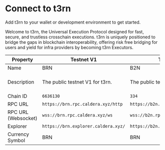 # Connect to t3rn

Add t3rn to your wallet or development environment to get started.

Welcome to t3rn, the Universal Execution Protocol designed for fast, secure, and trustless crosschain executions. t3rn is uniquely positioned to bridge the gaps in blockchain interoperability, offering risk free bridging for users and yield for infra providers by becoming t3rn Executors.

<table>
   <thead>
      <tr>
         <th>Property</th>
         <th>Testnet V1</th>
         <th>Testnet V2</th>
         <th>Mainnet</th>
      </tr>
   </thead>
   <tbody>
      <tr>
         <td>Name</td>
         <td>BRN</td>
         <td>B2N</td>
         <td>t3rn</td>
      </tr>
      <tr>
         <td>Description</td>
         <td>The public testnet V1 for t3rn.</td>
         <td>The public testnet V2 for t3rn.</td>
         <td>The mainnet of t3rn.</td>
      </tr>
      <tr>
         <td>Chain ID</td>
         <td>
            <code>6636130</code>
         </td>
         <td>
            <code>334</code>
         </td>
         <td>
            <code>TBA</code>
         </td>
      </tr>
      <tr>
         <td>RPC URL</td>
         <td>
            <code>https://brn.rpc.caldera.xyz/http</code>
         </td>
         <td>
            <code>https://b2n.rpc.caldera.xyz/http</code>
         </td>
         <td>
            <code>TBA</code>
         </td>
      </tr>
      <tr>
         <td>RPC URL (Websocket)</td>
         <td>
            <code>wss://brn.rpc.caldera.xyz/ws</code>
         </td>
         <td>
            <code>wss://b2n.rpc.caldera.xyz/ws</code>
         </td>
         <td>
            <code>TBA</code>
         </td>
      </tr>
      <tr>
         <td>Explorer</td>
         <td>
            <code>https://brn.explorer.caldera.xyz/</code>
         </td>
         <td>
            <code>https://b2n.explorer.caldera.xyz/</code>
         </td>
         <td>
            <code>TBA</code>
         </td>
      </tr>
      <tr>
         <td>Currency Symbol</td>
         <td>BRN</td>
         <td>BRN</td>
         <td>TRN</td>
      </tr>
   </tbody>
</table>
